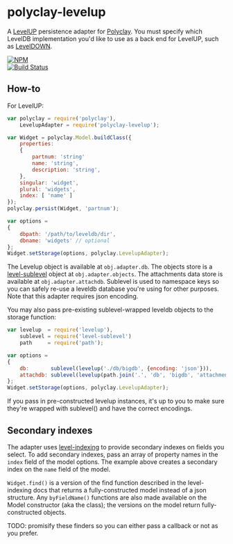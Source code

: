 polyclay-levelup
==============

A [LevelUP](https://github.com/rvagg/node-levelup) persistence adapter for [Polyclay](https://github.com/ceejbot/polyclay). You must specify which LevelDB implementation you'd like to use as a back end for LevelUP, such as [LevelDOWN](https://github.com/rvagg/node-leveldown/).

[![NPM](https://nodei.co/npm/polyclay-levelup.png)](https://nodei.co/npm/polyclay-levelup/)  
[![Build Status](https://secure.travis-ci.org/ceejbot/polyclay-levelup.png)](http://travis-ci.org/ceejbot/polyclay-levelup)

## How-to

For LevelUP:

```javascript
var polyclay = require('polyclay'),
    LevelupAdapter = require('polyclay-levelup');

var Widget = polyclay.Model.buildClass({
    properties:
    {
        partnum: 'string'
        name: 'string',
        description: 'string',
    },
    singular: 'widget',
    plural: 'widgets',
    index: [ 'name' ]
});
polyclay.persist(Widget, 'partnum');

var options =
{
    dbpath: '/path/to/leveldb/dir',
    dbname: 'widgets' // optional
};
Widget.setStorage(options, polyclay.LevelupAdapter);
```

The Levelup object is available at `obj.adapter.db`. The objects store is a [level-sublevel](https://github.com/dominictarr/level-sublevel) object at `obj.adapter.objects`. The attachments data store is available at `obj.adapter.attachdb`.  Sublevel is used to namespace keys so you can safely re-use a leveldb database you're using for other purposes. Note that this adapter requires json encoding.

You may also pass pre-existing sublevel-wrapped leveldb objects to the storage function:

```javascript
var levelup  = require('levelup'),
    sublevel = require('level-sublevel')
    path     = require('path');

var options =
{
    db:       sublevel(levelup('./db/bigdb', {encoding: 'json'})),
    attachdb: sublevel(levelup(path.join('.', 'db', 'bigdb', 'attachments'), {encoding: 'binary'})),
};
Widget.setStorage(options, polyclay.LevelupAdapter);
```

If you pass in pre-constructed levelup instances, it's up to you to make sure they're
wrapped with sublevel() and have the correct encodings.

## Secondary indexes

The adapter uses [level-indexing](https://github.com/stagas/level-indexing) to provide secondary indexes on fields you select. To add secondary indexes, pass an array of property names in the `index` field of the model options. The example above creates a secondary index on the `name` field of the model.

`Widget.find()` is a version of the find function described in the level-indexing docs that returns a fully-constructed model instead of a json structure. Any `byFieldName()` functions are also made available on the Model constructor (aka the class); the versions on the model return fully-constructed objects.

TODO: promisify these finders so you can either pass a callback or not as you prefer.

